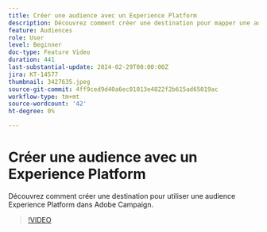 ```yaml
---
title: Créer une audience avec un Experience Platform
description: Découvrez comment créer une destination pour mapper une audience Experience Platform à Adobe Campaign.
feature: Audiences
role: User
level: Beginner
doc-type: Feature Video
duration: 441
last-substantial-update: 2024-02-29T00:00:00Z
jira: KT-14577
thumbnail: 3427635.jpeg
source-git-commit: 4ff9ced9d40a6ec01013e4822f2b615ad65019ac
workflow-type: tm+mt
source-wordcount: '42'
ht-degree: 0%

---
```



# Créer une audience avec un Experience Platform

Découvrez comment créer une destination pour utiliser une audience Experience Platform dans Adobe Campaign.

>[!VIDEO](https://video.tv.adobe.com/v/3427635/?learn=on)
